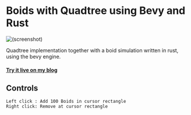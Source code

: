 
# Boids with Quadtree using Bevy and Rust

![(screenshot)](./docs/screen.png)

Quadtree implementation together with a boid simulation written in rust, using the bevy engine.


#### [Try it live on my blog](https://lommix.de/article/QuadtreesInRust)


## Controls

```
Left click : Add 100 Boids in cursor rectangle
Right click: Remove at cursor rectangle
```
